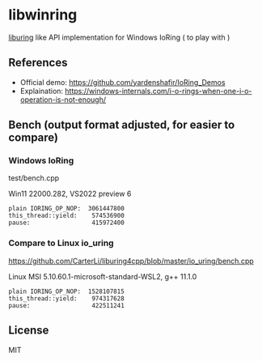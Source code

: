 # libwinring

[liburing](https://github.com/axboe/liburing) like API implementation for Windows IoRing ( to play with )

## References

* Official demo: https://github.com/yardenshafir/IoRing_Demos
* Explaination: https://windows-internals.com/i-o-rings-when-one-i-o-operation-is-not-enough/


## Bench (output format adjusted, for easier to compare)

### Windows IoRing

test/bench.cpp

Win11 22000.282, VS2022 preview 6

```
plain IORING_OP_NOP:  3061447800
this_thread::yield:    574536900
pause:                 415972400
```

### Compare to Linux io_uring

https://github.com/CarterLi/liburing4cpp/blob/master/io_uring/bench.cpp

Linux MSI 5.10.60.1-microsoft-standard-WSL2, g++ 11.1.0

```
plain IORING_OP_NOP:  1528107815
this_thread::yield:    974317628
pause:                 422511241
```

## License

MIT
